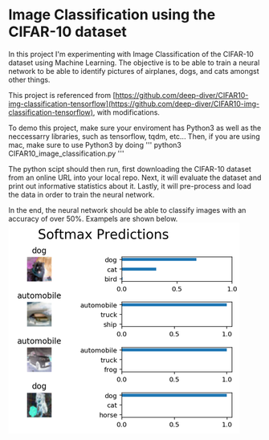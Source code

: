 # Image Classification using the CIFAR-10 dataset
In this project I'm experimenting with Image Classification of the CIFAR-10 dataset using Machine Learning. The objective is to be able to train a neural network to be able to identify pictures of airplanes, dogs, and cats amongst other things. 

This project is referenced from [https://github.com/deep-diver/CIFAR10-img-classification-tensorflow](https://github.com/deep-diver/CIFAR10-img-classification-tensorflow), with modifications.

To demo this project, make sure your enviroment has Python3 as well as the neccessarry libraries, such as tensorflow, tqdm, etc...
Then, if you are using mac, make sure to use Python3 by doing
'''
python3 CIFAR10_image_classification.py
'''

The python scipt should then run, first downloading the CIFAR-10 dataset from an online URL into your local repo. Next, it will evaluate the dataset and print out informative statistics about it. Lastly, it will pre-process and load the data in order to train the neural network.

In the end, the neural network should be able to classify images with an accuracy of over 50%. Exampels are shown below.
<img src="./prediction.PNG" alt="Drawing"/>
